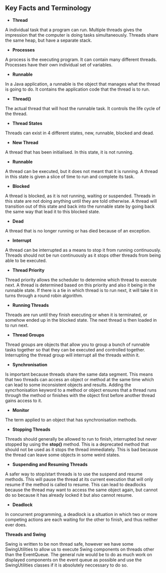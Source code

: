 ## Key Facts and Terminology

- **Thread**

A individual task that a program can run. Multiple threads gives the impression that the computer is doing tasks simultaneously. Threads share the same heap, but have a separate stack.

- **Processes**

A process is the executing program. It can contain many different threads. Processes have their own individual set of variables.

- **Runnable**

In a Java application, a runnable is the object that manages what the thread is going to do. It contains the application code that the thread is to run.

- **Thread()**

The actual thread that will host the runnable task. It controls the life cycle of the thread.

- **Thread States**

Threads can exist in 4 different states, new, runnable, blocked and dead. 

- **New Thread**

A thread that has been initialised. In this state, it is not running.

- **Runnable**

A thread can be executed, but it does not meant that it is running. A thread in this state is given a slice of time to run and complete its task.

- **Blocked**

A thread is blocked, as it is not running, waiting or suspended. Threads in this state are not doing anything until they are told otherwise. A thread will transition out of this state and back into the runnable state by going back the same way that lead it to this blocked state.

- **Dead**

A thread that is no longer running or has died because of an exception.

- **Interrupt**

A thread can be interrupted as a means to stop it from running continuously. Threads should not be run continuously as it stops other threads from being able to be executed.

- **Thread Priority**

Thread priority allows the scheduler to determine which thread to execute next. A thread is determined based on this priority and also it being in the runnable state. If there is a tie in which thread is to run next, it will take it in turns through a round robin algorithm.

- **Running Threads**

Threads are run until they finish executing or when it is terminated, or somehow ended up in the blocked state. The next thread is then loaded in to run next.

- **Thread Groups**

Thread groups are objects that allow you to group a bunch of runnable tasks together so that they can be executed and controlled together. Interrupting the thread group will interrupt all the threads within it.

- **Synchronisation**

Is important because threads share the same data segment. This means that two threads can access an object or method at the same time which can lead to some inconsistent objects and results. Adding the syncrhonisation keyword to a method or object ensures that a thread runs through the method or finishes with the object first before another thread gains access to it.

- **Monitor**

The term applied to an object that has synchronisation methods.

- **Stopping Threads**

Threads should generally be allowed to run to finish, interrupted but never stopped by using the **stop()** method. This is a deprecated method that should not be used as it stops the thread immediately. This is bad because the thread can leave some objects in some weird states.

- **Suspending and Resuming Threads**

A safer way to stop/start threads is to use the suspend and resume methods. This will pause the thread at its current execution that will only resume if the method is called to resume. This can lead to deadlocks because the thread may want to access the same object again, but cannot do so because it has already locked it but also cannot resume.

- **Deadlock**

In concurrent programming, a deadlock is a situation in which two or more competing actions are each waiting for the other to finish, and thus neither ever does.

**Threads and Swing**

Swing is written to be non thread safe, however we have some SwingUtilities to allow us to execute Swing components on threads other than the EventQueue. The general rule would be to do as much work on displayed components on the event queue as possible and use the SwingUtilities classes if it is absolutely neccessary to do so.